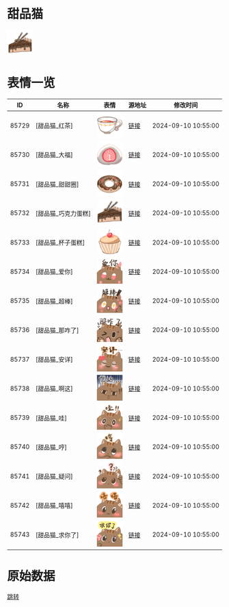 # 甜品猫

<img src="./cover.png" height="60" alt="cover" />

# 表情一览

|ID|名称|表情|源地址|修改时间|
|----|----|----|----|----|
|85729|[甜品猫_红茶]|<img src="./pic/085729_%5B甜品猫_红茶%5D.png" height="60" alt="红茶"/>|[链接](https://i0.hdslb.com/bfs/garb/19943cf2096944d6475dacce81d9b8448e824379.png)|2024-09-10 10:55:00|
|85730|[甜品猫_大福]|<img src="./pic/085730_%5B甜品猫_大福%5D.png" height="60" alt="大福"/>|[链接](https://i0.hdslb.com/bfs/garb/fe0dfcfcae0f3dc5a189f70a5119acf78931eb56.png)|2024-09-10 10:55:00|
|85731|[甜品猫_甜甜圈]|<img src="./pic/085731_%5B甜品猫_甜甜圈%5D.png" height="60" alt="甜甜圈"/>|[链接](https://i0.hdslb.com/bfs/garb/52864aa427b41400b4abe51fdceca444e24044e6.png)|2024-09-10 10:55:00|
|85732|[甜品猫_巧克力蛋糕]|<img src="./pic/085732_%5B甜品猫_巧克力蛋糕%5D.png" height="60" alt="巧克力蛋糕"/>|[链接](https://i0.hdslb.com/bfs/garb/c6f95405a23195714fe9872583aabebca87271d3.png)|2024-09-10 10:55:00|
|85733|[甜品猫_杯子蛋糕]|<img src="./pic/085733_%5B甜品猫_杯子蛋糕%5D.png" height="60" alt="杯子蛋糕"/>|[链接](https://i0.hdslb.com/bfs/garb/71078caeb7b3d918f463e413acf32206c2b78604.png)|2024-09-10 10:55:00|
|85734|[甜品猫_爱你]|<img src="./pic/085734_%5B甜品猫_爱你%5D.png" height="60" alt="爱你"/>|[链接](https://i0.hdslb.com/bfs/garb/0d4a8bd893536cb09c4af7e7b7c581a8478212ad.png)|2024-09-10 10:55:00|
|85735|[甜品猫_超棒]|<img src="./pic/085735_%5B甜品猫_超棒%5D.png" height="60" alt="超棒"/>|[链接](https://i0.hdslb.com/bfs/garb/c38b13a7b6fe5b82f316f60568926ffcaa04ca26.png)|2024-09-10 10:55:00|
|85736|[甜品猫_那咋了]|<img src="./pic/085736_%5B甜品猫_那咋了%5D.png" height="60" alt="那咋了"/>|[链接](https://i0.hdslb.com/bfs/garb/fafc96c044edb028ce962d3e2d7c477d8caf7738.png)|2024-09-10 10:55:00|
|85737|[甜品猫_安详]|<img src="./pic/085737_%5B甜品猫_安详%5D.png" height="60" alt="安详"/>|[链接](https://i0.hdslb.com/bfs/garb/ffc4601af2d8df4a12299990b2a9736246d5abec.png)|2024-09-10 10:55:00|
|85738|[甜品猫_啊这]|<img src="./pic/085738_%5B甜品猫_啊这%5D.png" height="60" alt="啊这"/>|[链接](https://i0.hdslb.com/bfs/garb/c32e053e170e3742b544c80cfcb557829a26adb8.png)|2024-09-10 10:55:00|
|85739|[甜品猫_哇]|<img src="./pic/085739_%5B甜品猫_哇%5D.png" height="60" alt="哇"/>|[链接](https://i0.hdslb.com/bfs/garb/2abcb2653841652378dd611b3941853bfbafa512.png)|2024-09-10 10:55:00|
|85740|[甜品猫_哼]|<img src="./pic/085740_%5B甜品猫_哼%5D.png" height="60" alt="哼"/>|[链接](https://i0.hdslb.com/bfs/garb/77bbf788fcf4b2a77c5dc9b28d401b98ca33fa03.png)|2024-09-10 10:55:00|
|85741|[甜品猫_疑问]|<img src="./pic/085741_%5B甜品猫_疑问%5D.png" height="60" alt="疑问"/>|[链接](https://i0.hdslb.com/bfs/garb/b9748a2ec8360dca63aab766d11ac1d576ab15ec.png)|2024-09-10 10:55:00|
|85742|[甜品猫_嘻嘻]|<img src="./pic/085742_%5B甜品猫_嘻嘻%5D.png" height="60" alt="嘻嘻"/>|[链接](https://i0.hdslb.com/bfs/garb/3ee19b84f2215fa414134725ce64fa08761e353f.png)|2024-09-10 10:55:00|
|85743|[甜品猫_求你了]|<img src="./pic/085743_%5B甜品猫_求你了%5D.png" height="60" alt="求你了"/>|[链接](https://i0.hdslb.com/bfs/garb/c0bbeaa52266908b436a9449b5275989a6b75a21.png)|2024-09-10 10:55:00|

# 原始数据

[跳转](./raw.json)

